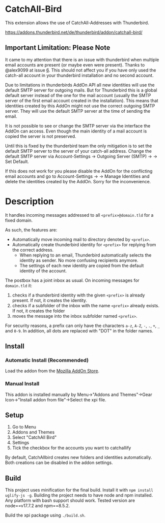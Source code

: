 # CatchAll-Bird
This extension allows the use of CatchAll-Addresses with Thunderbird.

https://addons.thunderbird.net/de/thunderbird/addon/catchall-bird/

## Important Limitation: Please Note
It came to my attention that there is an issue with thunderbird when multiple email accounts are present (or maybe even were present). Thanks to @alex9099 at issue [6](https://github.com/Jabb0/CatchAllBird/issues/6).
This should not affect you if you have only used the catch-all account in your thunderbird installation and no second account.

Due to limitations in thunderbirds AddOn API all new identities will use the default SMTP server for outgoing mails. 
But for Thunderbird this is a global default server instead of the one for the mail account (usually the SMTP server of the first email account created in the installation). This means that identities created by this AddOn might not use the correct outgoing SMTP server.
They will use the default SMTP server at the time of sending the email. 

It is not possible to see or change the SMTP server via the interface the AddOn can access. Even though the main identity of a mail account is copied the server is not preserved.

Until this is fixed by the thunderbird team the only mitigation is to set the default SMTP server to the server of your catch-all address.
Change the default SMTP server via Account-Settings -> Outgoing Server (SMTP) -> <Your catch-all SMTP Server> -> Set Default.

If this does not work for you please disable the AddOn for the conflicting email accounts and go to Account-Settings -> <Your Account> -> Manage Identities and delete the identities created by the AddOn.
Sorry for the inconvenience.

# Description
It handles incoming messages addressed to all `<prefix>@domain.tld` for a fixed domain.

As such, the features are:
- Automatically move incoming mail to directory denoted by `<prefix>`.
- Automatically create thunderbird identity for `<prefix>` for replying from the correct address.
    - When replying to an email, Thunderbird automatically selects the identity as sender. No more confusing recipients anymore.
    - The settings of each new identity are copied from the default identity of the account.

The postbox has a joint inbox as usual.
On incoming messages for `domain.tld` it:
1. checks if a thunderbird identity with the given `<prefix>` is already present. If not, it creates the identity.
2. checks if a subfolder of the inbox with the name `<prefix>` already exists. If not, it creates the folder
3. moves the message into the inbox subfolder named `<prefix>`.

For security reasons, a prefix can only have the characters `a-z`, `A-Z`, `-`, `.`, `+`, `_` and `0-9`. In addition, all dots are replaced with "DOT" in the folder names.

## Install
### Automatic Install (Recommended)
Load the addon from the [Mozilla AddOn Store](https://addons.thunderbird.net/de/thunderbird/addon/catchall-bird/).

### Manual Install
This addon is installed manually by Menu->"Addons and Themes"->Gear Icon->"Install addon from file"->Select the xpi file.

## Setup
1. Go to Menu
2. Addons and Themes
3. Select "CatchAll Bird"
4. Settings
5. Tick the checkbox for the accounts you want to catchallify

By default, CatchAllbird creates new folders and identities automatically. Both creations can be disabled in the addon settings.

## Build
This project uses minification for the final build. Install it with `npm install uglify-js -g`. Building the project needs to have node and npm installed. Any platform with bash support should work. Tested version are node==v17.7.2 and npm==8.5.2.

Build the xpi package using `./build.sh`.